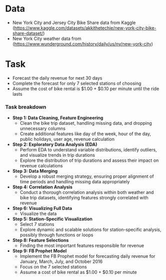 # Data
- New York City and Jersey City Bike Share data from Kaggle (https://www.kaggle.com/datasets/akkithetechie/new-york-city-bike-share-dataset/)
- New York City weather data from (https://www.wunderground.com/history/daily/us/ny/new-york-city)

# Task
- Forecast the daily revenue for next 30 days
- Complete the forecast for only 7 selected stations of choosing
- Assume the cost of bike rental is $1.00 + $0.10 per minute until the ride lasts

### Task breakdown
- **Step 1: Data Cleaning, Feature Engineering**
  - Clean the bike trip dataset, handling missing data, and dropping unnecessary columns
  - Create additional features like day of the week, hour of the day, public holidays, user age, revenue calculation
- **Step 2: Exploratory Data Analysis (EDA)**
  - Perform EDA to understand variable distributions, identify outliers, and visualize trends in trip durations
  - Explore the distribution of trip durations and assess their impact on revenue calculations
- **Step 3: Data Merging**
  - Develop a robust merging strategy, ensuring proper alignment of time periods and handling missing data appropriately
- **Step 4: Correlation Analysis**
  - Conduct a thorough correlation analysis within both weather and bike trip datasets, identifying features strongly correlated with revenue
- **Step 6: Visualizing Full Data**
  - Visualize the data
- **Step 5: Station-Specific Visualization**
  - Select 7 stations
  - Explore dynamic and scalable solutions for station-specific analysis, possibly through functions or loops
- **Step 8: Feature Selections**
  - Finding the most important features responsible for revenue
- **Step 9: FB Prophet Model**
  - Implement the FB Prophet model for forecasting daily revenue for January, March, July, and October 2016
  - Focus on the 7 selected stations
  - Assume a cost of bike rental as $1.00 + $0.10 per minute
